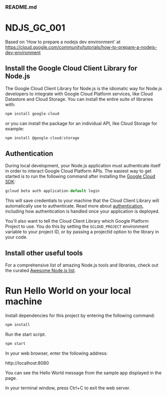 ### README.md

# NDJS_GC_001

Based on 'How to prepare a nodejs dev environment' at https://cloud.google.com/community/tutorials/how-to-prepare-a-nodejs-dev-environment

## Install the Google Cloud Client Library for Node.js

The Google Cloud Client Library for Node.js is the idiomatic way for Node.js developers to integrate with Google Cloud Platform services, like Cloud Datastore and Cloud Storage. You can install the entire suite of libraries with:

```javascript
npm install google-cloud
```

or you can install the package for an individual API, like Cloud Storage for example:

```javascript
npm install @google-cloud/storage
```

## Authentication

During local development, your Node.js application must authenticate itself in order to interact Google Cloud Platform APIs. The easiest way to get started is to run the following command after installing the [Google Cloud SDK](https://cloud.google.com/sdk/):

```javascript
gcloud beta auth application-default login
```

This will save credentials to your machine that the Cloud Client Library will automatically use to authenticate. Read more about [authentication](https://cloud.google.com/docs/authentication#getting_credentials_for_server-centric_flow), including how authentication is handled once your application is deployed.

You'll also want to tell the Cloud Client Library which Google Platform Project to use. You do this by setting the ```GCLOUD_PROJECT``` environment variable to your project ID, or by passing a projectId option to the library in your code. 

## Install other useful tools

For a comprehensive list of amazing Node.js tools and libraries, check out the curated [Awesome Node.js list](https://github.com/sindresorhus/awesome-nodejs).

# Run Hello World on your local machine

Install dependencies for this project by entering the following command:

```javascript
npm install
```

Run the start script.

```javascript
npm start
```

In your web browser, enter the following address:

http://localhost:8080

You can see the Hello World message from the sample app displayed in the page.

In your terminal window, press Ctrl+C to exit the web server.

